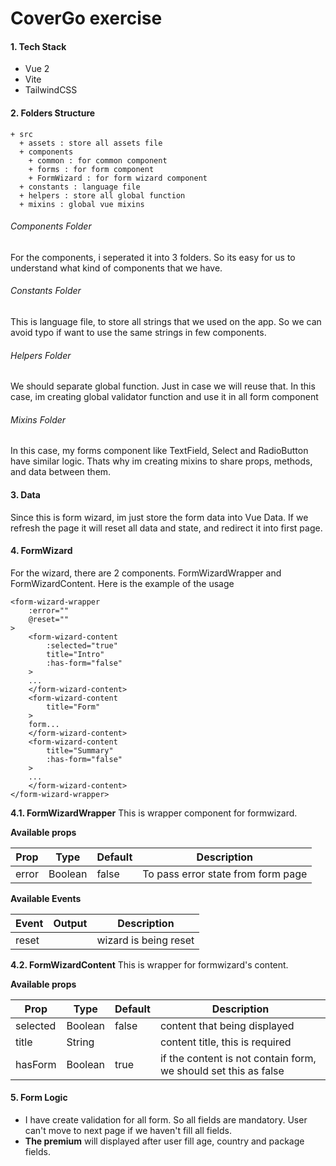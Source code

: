 # CoverGo exercise

#### 1. Tech Stack

- Vue 2
- Vite
- TailwindCSS

#### 2. Folders Structure

```
+ src
  + assets : store all assets file
  + components
    + common : for common component
    + forms : for form component
    + FormWizard : for form wizard component
  + constants : language file
  + helpers : store all global function
  + mixins : global vue mixins
```
###### Components Folder
For the components, i seperated it into 3 folders. So its easy for us to understand what kind of components that we have.

###### Constants Folder
This is language file, to store all strings that we used on the app. So we can avoid typo if want to use the same strings in few components.

###### Helpers Folder
We should separate global function. Just in case we will reuse that. In this case, im creating global validator function and use it in all form component

###### Mixins Folder
In this case, my forms component like TextField, Select and RadioButton have similar logic. Thats why im creating mixins to share props, methods, and data between them.

#### 3. Data
Since this is form wizard, im just store the form data into Vue Data. If we refresh the page it will reset all data and state, and redirect it into first page.

#### 4. FormWizard
For the wizard, there are 2 components. FormWizardWrapper and FormWizardContent. Here is the example of the usage

```
<form-wizard-wrapper
    :error=""
    @reset=""
>
    <form-wizard-content
        :selected="true"
        title="Intro"
        :has-form="false"
    >
    ...
    </form-wizard-content>
    <form-wizard-content
        title="Form"
    >
    form...
    </form-wizard-content>
    <form-wizard-content
        title="Summary"
        :has-form="false"
    >
    ...
    </form-wizard-content>
</form-wizard-wrapper>
```

**4.1. FormWizardWrapper**
This is wrapper component for formwizard.

**Available props**

| Prop                          | Type            | Default     | Description                              |
|-------------------------------|-----------------|-------------|------------------------------------------|
| error                         | Boolean    |     false        | To pass error state from form page             |

**Available Events**

| Event                          | Output        | Description                              |
|-------------------------------|--------------------|------------------------------------------|
| reset                         |            | wizard is being reset             |
**4.2. FormWizardContent**
This is wrapper for formwizard's content.

**Available props**

| Prop                          | Type            | Default     | Description                              |
|-------------------------------|-----------------|-------------|------------------------------------------|
| selected                         | Boolean    |     false        | content that being displayed             |
| title                         | String    |             | content title, this is required             |
| hasForm                         | Boolean    |     true        | if the content is not contain form, we should set this as false           |

#### 5. Form Logic
- I have create validation for all form. So all fields are mandatory. User can't move to next page if we haven't fill all fields.
- **The premium** will displayed after user fill age, country and package fields.

